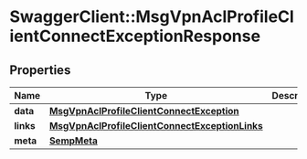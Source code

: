 # SwaggerClient::MsgVpnAclProfileClientConnectExceptionResponse

## Properties
Name | Type | Description | Notes
------------ | ------------- | ------------- | -------------
**data** | [**MsgVpnAclProfileClientConnectException**](MsgVpnAclProfileClientConnectException.md) |  | [optional] 
**links** | [**MsgVpnAclProfileClientConnectExceptionLinks**](MsgVpnAclProfileClientConnectExceptionLinks.md) |  | [optional] 
**meta** | [**SempMeta**](SempMeta.md) |  | 



